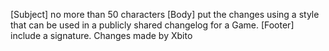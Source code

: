 [Subject] no more than 50 characters
[Body] put the changes using a style that can be used in a publicly shared changelog for a Game.
[Footer] include a signature. Changes made by Xbito